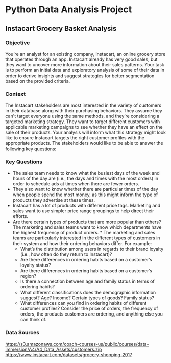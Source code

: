 # Python Data Analysis Project
## Instacart Grocery Basket Analysis

### Objective 
You’re an analyst for an existing company, Instacart, an online grocery store that operates through an app. Instacart already has very good sales, but they want to uncover more information about their sales patterns. Your task is to perform an initial data and exploratory analysis of some of their data in order to derive insights and suggest strategies for better segmentation based on the provided criteria. 

### Context 
The Instacart stakeholders are most interested in the variety of customers in their database along with their purchasing behaviors. They assume they can't target everyone using the same methods, and they’re considering a targeted marketing strategy. They want to target different customers with applicable marketing campaigns to see whether they have an effect on the sale of their products. Your analysis will inform what this strategy might look like to ensure Instacart targets the right customer profiles with the appropriate products. The stakeholders would like to be able to answer the following key questions: 

### Key Questions 
* The sales team needs to know what the busiest days of the week and hours of the day are (i.e., the days and times with the most orders) in order to schedule ads at times when there are fewer orders. 
* They also want to know whether there are particular times of the day when people spend the most money, as this might inform the type of products they advertise at these times. 
* Instacart has a lot of products with different price tags. Marketing and sales want to use simpler price range groupings to help direct their efforts. 
* Are there certain types of products that are more popular than others? The marketing and sales teams want to know which departments have the highest frequency of product orders. * The marketing and sales teams are particularly interested in the different types of customers in their system and how their ordering behaviors differ. For example: 
    * What’s the distribution among users in regards to their brand loyalty (i.e., how often do they return to Instacart)? 
    * Are there differences in ordering habits based on a customer’s loyalty status? 
    * Are there differences in ordering habits based on a customer’s region? 
    * Is there a connection between age and family status in terms of ordering habits?
    * What different classifications does the demographic information suggest? Age? Income? Certain types of goods? Family status? 
    *  What differences can you find in ordering habits of different customer profiles? Consider the price of orders, the frequency of orders, the products customers are ordering, and anything else you can think of.

### Data Sources
https://s3.amazonaws.com/coach-courses-us/public/courses/data-immersion/A4/A4_Data_Assets/customers.zip
https://www.instacart.com/datasets/grocery-shopping-2017
